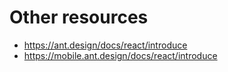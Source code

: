 # Other resources

* https://ant.design/docs/react/introduce
* https://mobile.ant.design/docs/react/introduce
